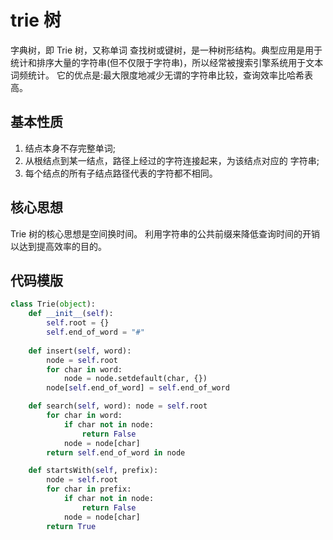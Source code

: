 # trie 树


字典树，即 Trie 树，又称单词 查找树或键树，是一种树形结构。典型应用是用于统计和排序大量的字符串(但不仅限于字符串)，所以经常被搜索引擎系统用于文本词频统计。
它的优点是:最大限度地减少无谓的字符串比较，查询效率比哈希表高。

## 基本性质

1. 结点本身不存完整单词;
2. 从根结点到某一结点，路径上经过的字符连接起来，为该结点对应的 字符串;
3. 每个结点的所有子结点路径代表的字符都不相同。

## 核心思想

Trie 树的核心思想是空间换时间。 利用字符串的公共前缀来降低查询时间的开销以达到提高效率的目的。

## 代码模版

```python
class Trie(object):
    def __init__(self): 
        self.root = {} 
        self.end_of_word = "#"
    
    def insert(self, word): 
        node = self.root
        for char in word:
            node = node.setdefault(char, {}) 
        node[self.end_of_word] = self.end_of_word

    def search(self, word): node = self.root
        for char in word:
            if char not in node:
                return False
            node = node[char]
        return self.end_of_word in node

    def startsWith(self, prefix): 
        node = self.root
        for char in prefix:
            if char not in node:
                return False
            node = node[char]
        return True
```

